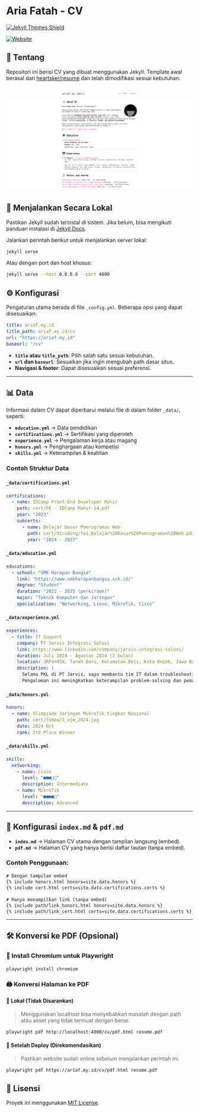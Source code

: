 # Aria Fatah - CV

<a href="https://jekyll-themes.com/ariafatah0711/cv">
  <img
    src="https://img.shields.io/badge/featured%20on-JT-red.svg"
    height="20"
    alt="Jekyll Themes Shield"
  />
</a>

[![Website](https://img.shields.io/badge/Website-ariaf.my.id-blue)](https://ariaf.my.id/cv)

## 📌 Tentang
Repositori ini berisi CV yang dibuat menggunakan Jekyll. Template awal berasal dari [heartsker/resume](https://github.com/heartsker/resume) dan telah dimodifikasi sesuai kebutuhan.

<img src="./preview.png">

## 🚀 Menjalankan Secara Lokal
Pastikan Jekyll sudah terinstal di sistem. Jika belum, bisa mengikuti panduan instalasi di [Jekyll Docs](https://jekyllrb.com/docs/installation/).

Jalankan perintah berikut untuk menjalankan server lokal:
```bash
jekyll serve
```
Atau dengan port dan host khusus:
```bash
jekyll serve --host 0.0.0.0 --port 4000
```

## ⚙️ Konfigurasi  
Pengaturan utama berada di file `_config.yml`. Beberapa opsi yang dapat disesuaikan:  

```yaml
title: ariaf.my.id
title_path: ariaf.my.id/cv
url: "https://ariaf.my.id"
baseurl: "/cv"
```  

- **`title` atau `title_path`**: Pilih salah satu sesuai kebutuhan.  
- **`url` dan `baseurl`**: Sesuaikan jika ingin mengubah path dasar situs.  
- **Navigasi & footer**: Dapat disesuaikan sesuai preferensi.  

---

## 📊 Data  
Informasi dalam CV dapat diperbarui melalui file di dalam folder `_data/`, seperti:  

- **`education.yml`** → Data pendidikan  
- **`certifications.yml`** → Sertifikasi yang diperoleh  
- **`experience.yml`** → Pengalaman kerja atau magang  
- **`honors.yml`** → Penghargaan atau kompetisi  
- **`skills.yml`** → Keterampilan & keahlian  

### Contoh Struktur Data  

#### `_data/certifications.yml`  
```yaml
certifications:
  - name: IDCamp Front-End Developer Mahir
    path: cert/FE - IDCamp Mahir-14.pdf
    year: "2023"
    subcerts:
      - name: Belajar Dasar Pemrograman Web
        path: cert/dicoding/fe1_Belajar%20Dasar%20Pemrograman%20Web.pdf
        year: "2024 - 2027"
```

#### `_data/education.yml`  
```yaml
educations:
  - school: "SMK Harapan Bangsa"
    link: "https://www.smkharapanbangsa.sch.id/"
    degree: "Student"
    duration: "2022 - 2025 (perkiraan)"
    major: "Teknik Komputer dan Jaringan"
    specialization: "Networking, Linux, MikroTik, Cisco"
```

#### `_data/experience.yml`  
```yaml
experiences:
  - title: IT Support
    company: PT Jarvis Integrasi Solusi
    link: https://www.linkedin.com/company/jarvis-integrasi-solusi/
    duration: Juli 2024 - Agustus 2024 (2 bulan)
    location: JRP4+H38, Tanah Baru, Kecamatan Beji, Kota Depok, Jawa Barat 16426
    description: |
      Selama PKL di PT Jarvis, saya membantu tim IT dalam troubleshooting, instalasi sistem, dukungan pengguna, dan pemeliharaan jaringan.  
      Pengalaman ini meningkatkan keterampilan problem-solving dan pemahaman peran IT Support.
```

#### `_data/honors.yml`  
```yaml
honors:
  - name: Olimpiade Jaringan MikroTik tingkat Nasional
    path: cert/lomba/3_ojm_2024.jpg
    date: 2024 Oct
    rank: 3rd Place Winner
```

#### `_data/skills.yml`  
```yaml
skills:
  networking:
    - name: Cisco
      level: "■■■□□"
      description: Intermediate
    - name: MikroTik
      level: "■■■■□"
      description: Advanced
```

---

## 📄 Konfigurasi `index.md` & `pdf.md`  

- **`index.md`** → Halaman CV utama dengan tampilan langsung (embed).  
- **`pdf.md`** → Halaman CV yang hanya berisi daftar tautan (tanpa embed).  

### **Contoh Penggunaan:**  
```liquid
# Dengan tampilan embed
{% include honors.html honors=site.data.honors %}
{% include cert.html certs=site.data.certifications.certs %}

# Hanya menampilkan link (tanpa embed)
{% include path/link_honors.html honors=site.data.honors %}
{% include path/link_cert.html certs=site.data.certifications.certs %}
```

---

## 🛠️ Konversi ke PDF (Opsional)
### 👅 Install Chromium untuk Playwright
```bash
playwright install chromium
```

### 🖨️ Konversi Halaman ke PDF
#### 🔹 **Lokal (Tidak Disarankan)**
> Menggunakan localhost bisa menyebabkan masalah dengan path atau asset yang tidak termuat dengan benar.
```bash
playwright pdf http://localhost:4000/cv/pdf.html resume.pdf
```

#### 🔹 **Setelah Deploy (Direkomendasikan)**
> Pastikan website sudah online sebelum menjalankan perintah ini.
```bash
playwright pdf https://ariaf.my.id/cv/pdf.html resume.pdf
```

## 📄 Lisensi
Proyek ini menggunakan [MIT License](https://github.com/heartsker/resume/blob/gh-pages/LICENSE).
